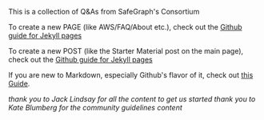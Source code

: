 This is a collection of Q&As from SafeGraph's Consortium

To create a new PAGE (like AWS/FAQ/About etc.), check out the [Github guide for Jekyll pages](https://help.github.com/en/github/working-with-github-pages/adding-content-to-your-github-pages-site-using-jekyll#adding-a-new-page-to-your-site)

To create a new POST (like the Starter Material post on the main page), check out the [Github guide for Jekyll pages](https://help.github.com/en/github/working-with-github-pages/adding-content-to-your-github-pages-site-using-jekyll#adding-a-new-post-to-your-site)

If you are new to Markdown, especially Github's flavor of it, check out [this Guide](https://guides.github.com/features/mastering-markdown/).

*thank you to Jack Lindsay for all the content to get us started*
*thank you to Kate Blumberg for the community guidelines content*

